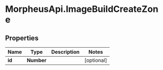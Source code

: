 # MorpheusApi.ImageBuildCreateZone

## Properties

Name | Type | Description | Notes
------------ | ------------- | ------------- | -------------
**id** | **Number** |  | [optional] 


